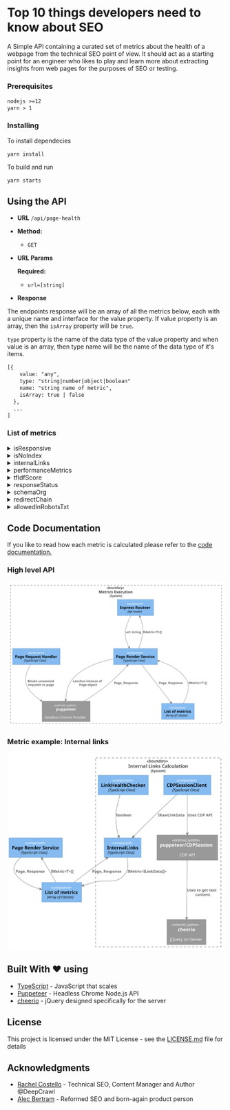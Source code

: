 # Top 10 things developers need to know about SEO

A Simple API containing a curated set of metrics about the health of a webpage from the technical SEO point of view. It should act as a starting point for an engineer who likes to play and learn more about extracting insights from web pages for the purposes of SEO or testing.

### Prerequisites

```
nodejs >=12
yarn > 1
```

### Installing

To install dependecies

```
yarn install
```

To build and run

```
yarn starts
```

## Using the API

- **URL**
  `/api/page-health`

- **Method:**

  - `GET`

- **URL Params**

  **Required:**

  - `url=[string]`

- **Response**

The endpoints response will be an array of all the metrics below, each with a unique name and interface for the value property. If value property is an array, then the `isArray` property will be `true`.

`type` property is the name of the data type of the value property and when value is an array, then type name will be the name of the data type of it's items.

```
[{
    value: "any",
    type: "string|number|object|boolean"
    name: "string name of metric",
    isArray: true | false
  },
  ...
]
```

### List of metrics

<details>
<summary>isResponsive</summary>
<p>

```
{
  "value": true | false,
  "type": "boolean",
  "name": "isResponsive",
  "isArray": false
}
```

</p>
</details>

<details>
<summary>isNoIndex</summary>
<p>

```
{
  "value": true | false,
  "type": "boolean",
  "name": "isNoIndex",
  "isArray": false
}
```

</p>
</details>

<details>
<summary>internalLinks</summary>
<p>

```
{
  value: [{
    href: "https://stackoverflow.com",
    listeners: [{
      type: "click",
      useCapture: false,
      passive: false,
      once: false,
      scriptId: "12",
      lineNumber: 2,
      columnNumber: 9085
    }],
    text: " Stack Overflow ",
    healthy: true
  }],
  type: "object",
  name: "internalLinks",
  isArray: true
}
```

ILinkData: https://github.com/deepcrawl/top10-seo-list-for-developer/blob/master/docs/interfaces/ilinkdata.md

</p>
</details>

<details>
<summary>performanceMetrics</summary>
<p>

```
{
  value: [{
      name: "first-paint",
      entryType: "paint",
      startTime: 1171.500000054948,
      duration: 0
    },
    {
      name: "first-contentful-paint",
      entryType: "paint",
      startTime: 1171.500000054948,
      duration: 0
    }
  ],
  type: "object",
  name: "internalLinks",
  isArray: true
}
```

PerformanceEntry: https://developer.mozilla.org/en-US/docs/Web/API/PerformanceEntry

</p>
</details>

<details>
<summary>tfIdfScore</summary>
<p>

```
{
  value: [{
      term: "http",
      tf: 22,
      idf: 0.3068528194400547,
      tfidf: 6.750762027681204
    },
    {
      term: "request",
      tf: 22,
      idf: 0.3068528194400547,
      tfidf: 6.750762027681204
    },
    {
      term: "status",
      tf: 19,
      idf: 0.3068528194400547,
      tfidf: 5.830203569361039
    }
  ],
  type: "object",
  name: "internalLinks",
  isArray: true
}
```

tfIdfTerm: https://github.com/NaturalNode/natural#tf-idf

</p>
</details>

<details>
<summary>responseStatus</summary>
<p>

```
{
  "value": 200,
  "type": "number",
  "name": "responseStatus",
  "isArray": false
}
```

</p>
</details>

<details>
<summary>schemaOrg</summary>
<p>

```
{
  value: [{
    @type: "Answer",
    upvoteCount: "200",
    text: " I recommend status code 422, "
    Unprocessable Entity ". 11.2. 422 Unprocessable Entity The 422 (Unprocessable Entity) status code means the server understands the content type of the request entity (hence a 415(Unsupported Media Type) status code is inappropriate), and the syntax of the request entity is correct (thus a 400 (Bad Request) status code is inappropriate) but was unable to process the contained instructions. For example, this error condition may occur if an XML request body contains well-formed (i.e., syntactically correct), but semantically erroneous, XML instructions. ",
    dateCreated: "",
    url: "/a/3291292"
  }]
  type: "object",
  name: "schemaOrg",
  isArray: true
}
```

IMiccroDataScope: https://github.com/deepcrawl/top10-seo-list-for-developer/blob/master/docs/interfaces/imiccrodatascope.md

</p>
</details>

<details>
<summary>redirectChain</summary>
<p>

```
{
  value: [{
    url: "https://stackoverflow.com/questions/3290182/rest-http-status-codes-for-failed-validation-or-invalid-duplicate",
    status: 200,
    isRedirect: false
  }]
  type: "object",
  name: "redirectChain",
  isArray: true
}
```

IRedirectChainItem: https://github.com/deepcrawl/top10-seo-list-for-developer/blob/master/docs/interfaces/iredirectchainitem.md

</p>
</details>

<details>
<summary>allowedInRobotsTxt</summary>
<p>

```
  {
    value: {
      isAllowed: true,
      matchedAtLine: 68
    },
    type: "object",
    name: "allowedInRobotsTxt",
    isArray: false
  }
```

IAllowedInRobotsTxt: https://github.com/deepcrawl/top10-seo-list-for-developer/blob/master/docs/interfaces/iallowedinrobotstxt.md

</p>
</details>

## Code Documentation

If you like to read how each metric is calculated please refer to the [code documentation.](https://github.com/deepcrawl/top10-seo-list-for-developer/blob/master/docs/README.md)

### High level API

![High level API](designs/out/designs/high-level-api.svg)

### Metric example: Internal links

![High level API](designs/out/designs/metrics/internal-links.svg)

## Built With ❤️ using

- [TypeScript](https://www.typescriptlang.org/) - JavaScript that scales
- [Puppeteer](https://github.com/GoogleChrome/puppeteer) - Headless Chrome Node.js API
- [cheerio](https://github.com/cheeriojs/cheerio) - jQuery designed specifically for the server

## License

This project is licensed under the MIT License - see the [LICENSE.md](LICENSE.md) file for details

## Acknowledgments

- [Rachel Costello](https://twitter.com/rachellcostello) - Technical SEO, Content Manager and Author @DeepCrawl
- [Alec Bertram](https://twitter.com/KiwiAlec) - Reformed SEO and born-again product person
